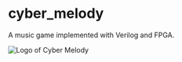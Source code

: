 # cyber_melody
A music game implemented with Verilog and FPGA.

![Logo of Cyber Melody](https://raw.githubusercontent.com/HowyoungZhou/cyber_melody/master/assets/logo.svg?sanitize=true)